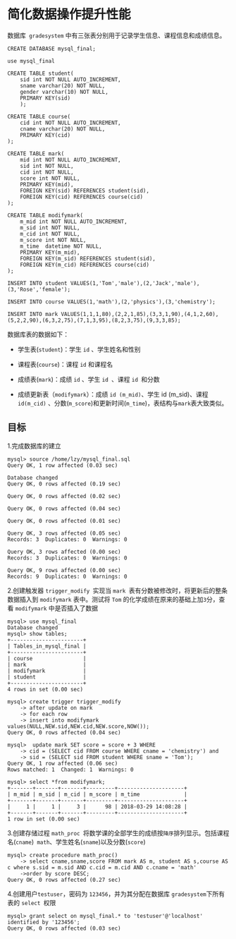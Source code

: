# 简化数据操作提升性能

数据库` gradesystem` 中有三张表分别用于记录学生信息、课程信息和成绩信息。
```
CREATE DATABASE mysql_final;

use mysql_final

CREATE TABLE student(
	sid int NOT NULL AUTO_INCREMENT,
	sname varchar(20) NOT NULL,
	gender varchar(10) NOT NULL,
	PRIMARY KEY(sid)
	);

CREATE TABLE course(
	cid int NOT NULL AUTO_INCREMENT,
	cname varchar(20) NOT NULL,
	PRIMARY KEY(cid)
);

CREATE TABLE mark(
 	mid int NOT NULL AUTO_INCREMENT,
 	sid int NOT NULL,
	cid int NOT NULL,
	score int NOT NULL,
	PRIMARY KEY(mid),
	FOREIGN KEY(sid) REFERENCES student(sid),
	FOREIGN KEY(cid) REFERENCES course(cid)
);

CREATE TABLE modifymark(
	m_mid int NOT NULL AUTO_INCREMENT,
	m_sid int NOT NULL,
	m_cid int NOT NULL,
	m_score int NOT NULL,
	m_time  datetime NOT NULL,
	PRIMARY KEY(m_mid),
	FOREIGN KEY(m_sid) REFERENCES student(sid),
	FOREIGN KEY(m_cid) REFERENCES course(cid)
);

INSERT INTO student VALUES(1,'Tom','male'),(2,'Jack','male'),(3,'Rose','female');

INSERT INTO course VALUES(1,'math'),(2,'physics'),(3,'chemistry');

INSERT INTO mark VALUES(1,1,1,80),(2,2,1,85),(3,3,1,90),(4,1,2,60),(5,2,2,90),(6,3,2,75),(7,1,3,95),(8,2,3,75),(9,3,3,85);
```
数据库表的数据如下：

- 学生表(`student`)：学生 `id` 、学生姓名和性别

- 课程表(`course`)：课程 `id` 和课程名

- 成绩表(`mark`)：成绩 `id` 、学生 `id `、课程 `id `和分数

- 成绩更新表（`modifymark`）：成绩 `id (m_mid)`、学生 id (m_sid)、课程 `id(m_cid)` 、分数(`m_score`)和更新时间(`m_time`)，表结构与` mark `表大致类似。

## 目标

1.完成数据库的建立
```
mysql> source /home/lzy/mysql_final.sql
Query OK, 1 row affected (0.03 sec)

Database changed
Query OK, 0 rows affected (0.19 sec)

Query OK, 0 rows affected (0.02 sec)

Query OK, 0 rows affected (0.04 sec)

Query OK, 0 rows affected (0.01 sec)

Query OK, 3 rows affected (0.05 sec)
Records: 3  Duplicates: 0  Warnings: 0

Query OK, 3 rows affected (0.00 sec)
Records: 3  Duplicates: 0  Warnings: 0

Query OK, 9 rows affected (0.00 sec)
Records: 9  Duplicates: 0  Warnings: 0
```
2.创建触发器 `trigger_modify `实现当 `mark `表有分数被修改时，将更新后的整条数据插入到 `modifymark` 表中。测试将 `Tom` 的化学成绩在原来的基础上加`3`分，查看 `modifymark` 中是否插入了数据
```
mysql> use mysql_final
Database changed
mysql> show tables;
+-----------------------+
| Tables_in_mysql_final |
+-----------------------+
| course                |
| mark                  |
| modifymark            |
| student               |
+-----------------------+
4 rows in set (0.00 sec)
```

```
mysql> create trigger trigger_modify
    -> after update on mark
    -> for each row
    -> insert into modifymark values(NULL,NEW.sid,NEW.cid,NEW.score,NOW());
Query OK, 0 rows affected (0.04 sec)
```
```
mysql>  update mark SET score = score + 3 WHERE
    -> cid = (SELECT cid FROM course WHERE cname = 'chemistry') and
    -> sid = (SELECT sid FROM student WHERE sname = 'Tom');
Query OK, 1 row affected (0.06 sec)
Rows matched: 1  Changed: 1  Warnings: 0
```
```
mysql> select *from modifymark;
+-------+-------+-------+---------+---------------------+
| m_mid | m_sid | m_cid | m_score | m_time              |
+-------+-------+-------+---------+---------------------+
|     1 |     1 |     3 |      98 | 2018-03-29 14:08:28 |
+-------+-------+-------+---------+---------------------+
1 row in set (0.00 sec)
```
3.创建存储过程 `math_proc `将数学课的全部学生的成绩按`降序`排列显示。包括课程名(`cname`)` math`、学生姓名(`sname`)以及分数(`score`)
```
mysql> create procedure math_proc() 
    -> select cname,sname,score FROM mark AS m, student AS s,course AS c where s.sid = m.sid AND c.cid = m.cid AND c.cname = 'math' 
    ->order by score DESC;
Query OK, 0 rows affected (0.27 sec)
```
4.创建用户`testuser`，密码为 `123456`，并为其分配在数据库 `gradesystem`下所有表的 `select `权限
```
mysql> grant select on mysql_final.* to 'testuser'@'localhost' identified by '123456';
Query OK, 0 rows affected (0.03 sec)
```
